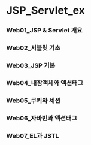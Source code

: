 # JSP_Servlet_ex

### Web01_JSP & Servlet 개요
### Web02_서블릿 기초
### Web03_JSP 기본
### Web04_내장객체와 액션태그
### Web05_쿠키와 세션
### Web06_자바빈과 액션태그
### Web07_EL과 JSTL